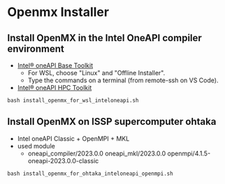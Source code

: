 # Openmx Installer

## Install OpenMX in the Intel OneAPI compiler environment
- [Intel® oneAPI Base Toolkit](https://www.intel.com/content/www/us/en/developer/tools/oneapi/base-toolkit-download.html?operatingsystem=linux&distributions=aptpackagemanager)
	- For WSL, choose "Linux" and "Offline Installer".
	- Type the commands on a terminal (from remote-ssh on VS Code). 
- [Intel® oneAPI HPC Toolkit](https://www.intel.com/content/www/us/en/developer/tools/oneapi/hpc-toolkit-download.html?operatingsystem=linux&distributions=aptpackagemanager)

```
bash install_openmx_for_wsl_inteloneapi.sh
```

## Install OpenMX on ISSP supercomputer ohtaka
- Intel oneAPI Classic + OpenMPI + MKL
- used module
  - oneapi_compiler/2023.0.0 oneapi_mkl/2023.0.0 openmpi/4.1.5-oneapi-2023.0.0-classic
```
bash install_openmx_for_ohtaka_inteloneapi_openmpi.sh
```
